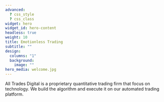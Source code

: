 ```yaml
---
advanced:
  ? css_style
  ? css_class
widget: hero
widget_id: hero-content
headless: true
weight: 10
title: Emotionless Trading
subtitle: ""
design:
  columns: "1"
  background:
    image: ""
hero_media: welcome.jpg
---
```

All Trades Digital is a proprietary quantitative trading firm that focus on technology. We build the algorithm and execute it on our automated trading platform.